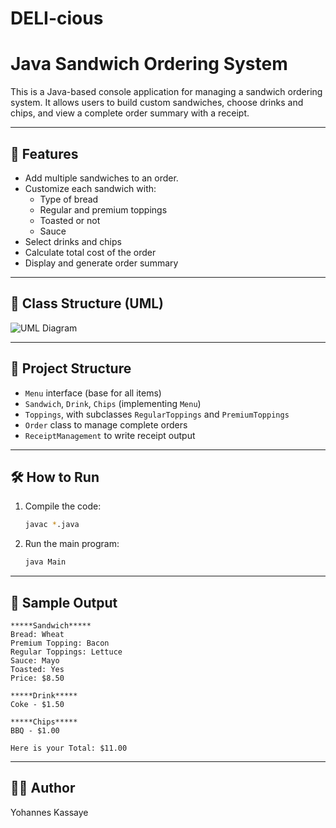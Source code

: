 # DELI-cious

# Java Sandwich Ordering System

This is a Java-based console application for managing a sandwich ordering system. It allows users to build custom sandwiches, choose drinks and chips, and view a complete order summary with a receipt.

---

## 📌 Features

- Add multiple sandwiches to an order.
- Customize each sandwich with:
  - Type of bread
  - Regular and premium toppings
  - Toasted or not
  - Sauce
- Select drinks and chips
- Calculate total cost of the order
- Display and generate order summary

---

## 🧱 Class Structure (UML)

![UML Diagram](src/diagram/UML_Diagram.webp)

---

## 📂 Project Structure

- `Menu` interface (base for all items)
- `Sandwich`, `Drink`, `Chips` (implementing `Menu`)
- `Toppings`, with subclasses `RegularToppings` and `PremiumToppings`
- `Order` class to manage complete orders
- `ReceiptManagement` to write receipt output

---

## 🛠️ How to Run

1. Compile the code:
   ```bash
   javac *.java
   ```

2. Run the main program:
   ```bash
   java Main
   ```

---

## 📄 Sample Output

```
*****Sandwich*****
Bread: Wheat
Premium Topping: Bacon
Regular Toppings: Lettuce
Sauce: Mayo
Toasted: Yes
Price: $8.50

*****Drink*****
Coke - $1.50

*****Chips*****
BBQ - $1.00

Here is your Total: $11.00
```

---

## 👨‍💻 Author

Yohannes Kassaye

